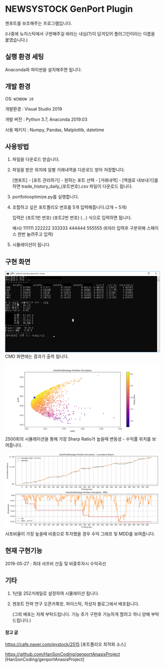 # NEWSYSTOCK GenPort Plugin
젠포트를 보조해주는 프로그램입니다.

(나중에 뉴지스탁에서 구현해주길 바라는 내심(?)이 담겨있어 플러그인이라는 이름을 붙였습니다.)

## 실행 환경 세팅
Anaconda와 파이썬을 설치해주면 됩니다.


## 개발 환경
OS: `WINDOW 10`

개발환경 : Visual Studio 2019

개발 버전 : Python 3.7, Anaconda 2019.03

사용 패키지 : Numpy, Pandas, Matplotlib, datetime

## 사용방법
1. 파일을 다운로드 받습니다.

2. 파일을 받은 위치에 일별 거래내역을 다운로드 받아 저장합니다.

   [젠포트] - [포트 관리하기] - 원하는 포트 선택 - [거래내역] - [엑셀로 내보내기]를 하면
   trade_history_daily_(포트번호).csv 파일이 다운로드 됩니다.
   
3. portfoliooptimize.py를 실행합니다.

4. 조합하고 싶은 포트폴리오 번호를 5개 입력해줍니다.(2개 ~ 5개)

   입력은 (포트1번 번호) (포트2번 번호) (...) 식으로 입력하면 됩니다. 
   
   예시) 111111 222222 333333 444444 555555 (6자리 입력후 구분위해 스페이스 한번 눌려주고 입력)
   
5. 시뮬레이션이 됩니다.   

## 구현 화면
![Result_CMD](./cmd_Output.png)
CMD 화면에는 결과가 출력 됩니다.

![Result_SharpSimulate](./sharp_simulate.png)
2500회의 시뮬레이션을 통해 가장 Sharp Ratio가 높을때 변동성 - 수익률 위치를 보여줍니다.

![Result_SharpSimulate](./Genport_Curve_and_MDD_Simulation.png)
샤프비율이 가장 높을때 비중으로 투자했을 경우 수익 그래프 및 MDD를 보여줍니다.

## 현재 구현기능
2019-05-27 : 최대 샤프비 산출 및 비중투자시 수익곡선 

## 기타
1. 1년을 252거래일로 설정하여 시뮬레이션 됩니다.
2. 젠포트 전략 연구 오픈카톡방, 파이스탁, 작성자 블로그에서 배포됩니다.

   (그외 배포는 자제 부탁드립니다. 기능 추가 구현후 가능하게 할려고 하니 양해 부탁드립니다.) 

#### 참고 글
https://cafe.naver.com/pystock/2515
[포트폴리오 최적화 소스]

https://github.com/HanSonCoding/genportAnasisProject
[HanSonCoding/genportAnasisProject]
